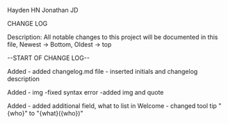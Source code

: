 Hayden HN
Jonathan JD

CHANGE LOG

Description: All notable changes to this project will be documented in this file, Newest -> Bottom, Oldest -> top 

--START OF CHANGE LOG--

Added
    - added changelog.md file
      - inserted initials and changelog description 
      
Added
    - img
    -fixed syntax error
    -added img and quote
    
Added
    - added additional field, what to list in Welcome
    - changed tool tip "{who}" to "{what}({who})"
   
